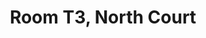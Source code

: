 ---
basin: 'No'
cudn: true
floor: Ground
grade: 2
images:
- /room_database/images/noc/t3_1.JPG
- /room_database/images/noc/t3_2.JPG
- /room_database/images/noc/t3_3.JPG
- /room_database/images/noc/t3_4.JPG
living_room: 'No'
location: North Court
name: T3
network: Wireless Only
title: Room T3, North Court
---